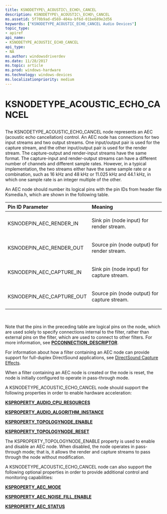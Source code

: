```yaml
---
title: KSNODETYPE\_ACOUSTIC\_ECHO\_CANCEL
description: KSNODETYPE\_ACOUSTIC\_ECHO\_CANCEL
ms.assetid: 5f70b9ad-d569-404a-bf6d-01be689e2d56
keywords: ["KSNODETYPE_ACOUSTIC_ECHO_CANCEL Audio Devices"]
topic_type:
- apiref
api_name:
- KSNODETYPE_ACOUSTIC_ECHO_CANCEL
api_type:
- NA
ms.author: windowsdriverdev
ms.date: 11/28/2017
ms.topic: article
ms.prod: windows-hardware
ms.technology: windows-devices
ms.localizationpriority: medium
---
```


# KSNODETYPE\_ACOUSTIC\_ECHO\_CANCEL


## <span id="ddk_ksnodetype_acoustic_echo_cancel_ks"></span><span id="DDK_KSNODETYPE_ACOUSTIC_ECHO_CANCEL_KS"></span>


The KSNODETYPE\_ACOUSTIC\_ECHO\_CANCEL node represents an AEC (acoustic echo cancellation) control. An AEC node has connections for two input streams and two output streams. One input/output pair is used for the capture stream, and the other input/output pair is used for the render stream. The capture-output and render-input streams have the same format. The capture-input and render-output streams can have a different number of channels and different sample rates. However, in a typical implementation, the two streams either have the same sample rate or a combination, such as 16 kHz and 48 kHz or 11.025 kHz and 44.1 kHz, in which one sample rate is an integer multiple of the other.

An AEC node should number its logical pins with the pin IDs from header file Ksmedia.h, which are shown in the following table.

<table>
<colgroup>
<col width="50%" />
<col width="50%" />
</colgroup>
<thead>
<tr class="header">
<th align="left">Pin ID Parameter</th>
<th align="left">Meaning</th>
</tr>
</thead>
<tbody>
<tr class="odd">
<td align="left"><p>KSNODEPIN_AEC_RENDER_IN</p></td>
<td align="left"><p>Sink pin (node input) for render stream.</p></td>
</tr>
<tr class="even">
<td align="left"><p>KSNODEPIN_AEC_RENDER_OUT</p></td>
<td align="left"><p>Source pin (node output) for render stream.</p></td>
</tr>
<tr class="odd">
<td align="left"><p>KSNODEPIN_AEC_CAPTURE_IN</p></td>
<td align="left"><p>Sink pin (node input) for capture stream.</p></td>
</tr>
<tr class="even">
<td align="left"><p>KSNODEPIN_AEC_CAPTURE_OUT</p></td>
<td align="left"><p>Source pin (node output) for capture stream.</p></td>
</tr>
</tbody>
</table>

 

Note that the pins in the preceding table are logical pins on the node, which are used solely to specify connections internal to the filter, rather than external pins on the filter, which are used to connect to other filters. For more information, see [**PCCONNECTION\_DESCRIPTOR**](https://msdn.microsoft.com/library/windows/hardware/ff537688).

For information about how a filter containing an AEC node can provide support for full-duplex DirectSound applications, see [DirectSound Capture Effects](https://msdn.microsoft.com/library/windows/hardware/ff536327).

When a filter containing an AEC node is created or the node is reset, the node is initially configured to operate in pass-through mode.

A KSNODETYPE\_ACOUSTIC\_ECHO\_CANCEL node should support the following properties in order to enable hardware acceleration:

[**KSPROPERTY\_AUDIO\_CPU\_RESOURCES**](ksproperty-audio-cpu-resources.md)

[**KSPROPERTY\_AUDIO\_ALGORITHM\_INSTANCE**](ksproperty-audio-algorithm-instance.md)

[**KSPROPERTY\_TOPOLOGYNODE\_ENABLE**](ksproperty-topologynode-enable.md)

[**KSPROPERTY\_TOPOLOGYNODE\_RESET**](ksproperty-topologynode-reset.md)

The KSPROPERTY\_TOPOLOGYNODE\_ENABLE property is used to enable and disable an AEC node. When disabled, the node operates in pass-through mode; that is, it allows the render and capture streams to pass through the node without modification.

A KSNODETYPE\_ACOUSTIC\_ECHO\_CANCEL node can also support the following optional properties in order to provide additional control and monitoring capabilities:

[**KSPROPERTY\_AEC\_MODE**](ksproperty-aec-mode.md)

[**KSPROPERTY\_AEC\_NOISE\_FILL\_ENABLE**](ksproperty-aec-noise-fill-enable.md)

[**KSPROPERTY\_AEC\_STATUS**](ksproperty-aec-status.md)

 

 





